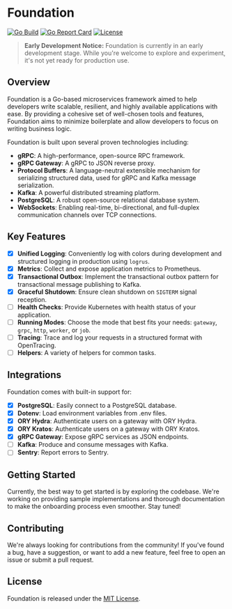 # Foundation

[![Go Build](https://github.com/ri-nat/foundation/actions/workflows/go.yml/badge.svg)](https://github.com/ri-nat/foundation/actions/workflows/go.yml)
[![Go Report Card](https://goreportcard.com/badge/github.com/ri-nat/foundation)](https://goreportcard.com/report/github.com/ri-nat/foundation)
[![License](https://img.shields.io/github/license/ri-nat/foundation)](https://opensource.org/licenses/MIT)

> **Early Development Notice:** Foundation is currently in an early development stage. While you're welcome to explore and experiment, it's not yet ready for production use.

## Overview

Foundation is a Go-based microservices framework aimed to help developers write scalable, resilient, and highly available applications with ease. By providing a cohesive set of well-chosen tools and features, Foundation aims to minimize boilerplate and allow developers to focus on writing business logic.

Foundation is built upon several proven technologies including:

- **gRPC**: A high-performance, open-source RPC framework.
- **gRPC Gateway**: A gRPC to JSON reverse proxy.
- **Protocol Buffers**: A language-neutral extensible mechanism for serializing structured data, used for gRPC and Kafka message serialization.
- **Kafka**: A powerful distributed streaming platform.
- **PostgreSQL**: A robust open-source relational database system.
- **WebSockets**: Enabling real-time, bi-directional, and full-duplex communication channels over TCP connections.

## Key Features

- [x] **Unified Logging**: Conveniently log with colors during development and structured logging in production using `logrus`.
- [x] **Metrics**: Collect and expose application metrics to Prometheus.
- [x] **Transactional Outbox**: Implement the transactional outbox pattern for transactional message publishing to Kafka.
- [x] **Graceful Shutdown**: Ensure clean shutdown on `SIGTERM` signal reception.
- [ ] **Health Checks**: Provide Kubernetes with health status of your application.
- [ ] **Running Modes**: Choose the mode that best fits your needs: `gateway`, `grpc`, `http`, `worker`, or `job`.
- [ ] **Tracing**: Trace and log your requests in a structured format with OpenTracing.
- [ ] **Helpers**: A variety of helpers for common tasks.

## Integrations

Foundation comes with built-in support for:

- [x] **PostgreSQL**: Easily connect to a PostgreSQL database.
- [x] **Dotenv**: Load environment variables from .env files.
- [x] **ORY Hydra**: Authenticate users on a gateway with ORY Hydra.
- [x] **ORY Kratos**: Authenticate users on a gateway with ORY Kratos.
- [x] **gRPC Gateway**: Expose gRPC services as JSON endpoints.
- [ ] **Kafka**: Produce and consume messages with Kafka.
- [ ] **Sentry**: Report errors to Sentry.

## Getting Started

Currently, the best way to get started is by exploring the codebase. We're working on providing sample implementations and thorough documentation to make the onboarding process even smoother. Stay tuned!

## Contributing

We're always looking for contributions from the community! If you've found a bug, have a suggestion, or want to add a new feature, feel free to open an issue or submit a pull request.

## License

Foundation is released under the [MIT License](./LICENSE).

